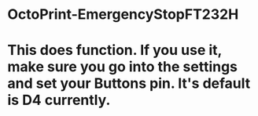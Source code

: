 # OctoPrint-EmergencyStopFT232H
# This does function. If you use it, make sure you go into the settings and set your Buttons pin. It's default is D4 currently.
